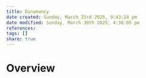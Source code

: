 ```yaml
---
title: Dunamancy
date created: Sunday, March 23rd 2025, 9:43:24 pm
date modified: Sunday, March 30th 2025, 4:38:05 pm
references: 
tags: []
share: true
---
```


# Overview

